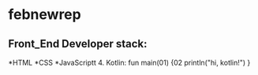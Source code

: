 # febnewrep
## Front_End Developer stack:
*HTML
﻿﻿*CSS
﻿﻿*JavaScriptt
4. Kotlin:
fun main(01) {02
    println("hi, kotlin!")
}
